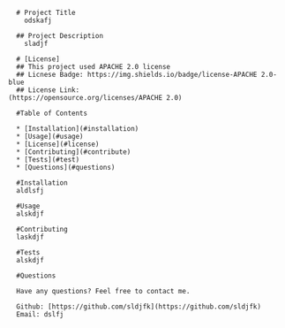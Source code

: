 
      # Project Title
        odskafj 
      
      ## Project Description 
        sladjf

      # [License]
      ## This project used APACHE 2.0 license
      ## Licnese Badge: https://img.shields.io/badge/license-APACHE 2.0-blue
      ## License Link: 
    (https://opensource.org/licenses/APACHE 2.0)
      
      #Table of Contents

      * [Installation](#installation)
      * [Usage](#usage)
      * [License](#license)
      * [Contributing](#contribute)
      * [Tests](#test)
      * [Questions](#questions)

      #Installation
      aldlsfj

      #Usage
      alskdjf

      #Contributing
      laskdjf

      #Tests
      alskdjf

      #Questions

      Have any questions? Feel free to contact me.

      Github: [https://github.com/sldjfk](https://github.com/sldjfk)
      Email: dslfj
